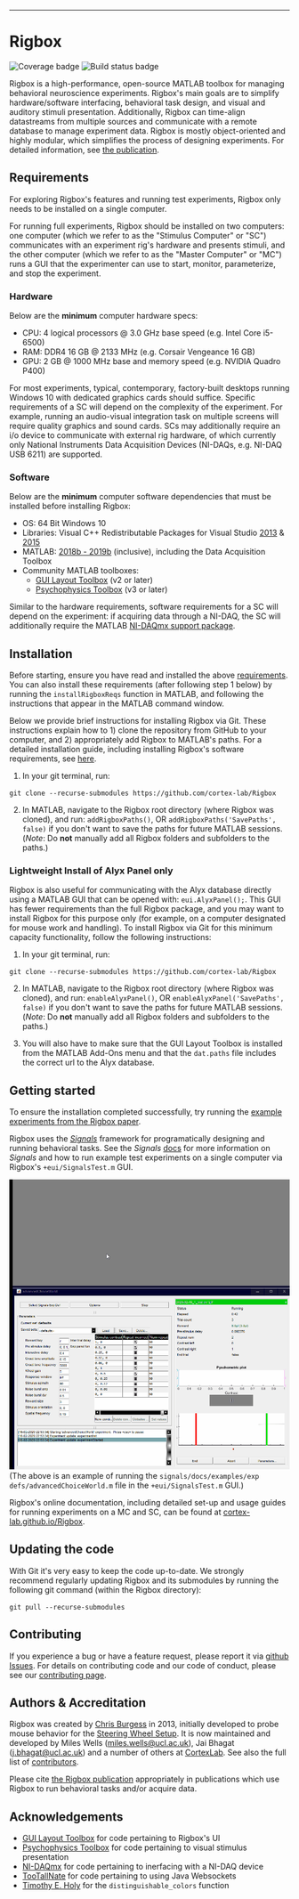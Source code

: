 ----------
# Rigbox
![Coverage badge](https://img.shields.io/endpoint.svg?url=https%3A%2F%2Frigbox.hooks.internationalbrainlab.org%2Fcoverage%2Frigbox%2Fmaster)
![Build status badge](https://img.shields.io/endpoint.svg?url=https%3A%2F%2Frigbox.hooks.internationalbrainlab.org%2Fstatus%2Frigbox%2Fmaster)

Rigbox is a high-performance, open-source MATLAB toolbox for managing behavioral neuroscience experiments. Rigbox's main goals are to simplify hardware/software interfacing, behavioral task design, and visual and auditory stimuli presentation. Additionally, Rigbox can time-align datastreams from multiple sources and communicate with a remote database to manage experiment data. Rigbox is mostly object-oriented and highly modular, which simplifies the process of designing experiments. For detailed information, see [the publication](https://www.biorxiv.org/content/10.1101/672204v3). 

## Requirements

For exploring Rigbox's features and running test experiments, Rigbox only needs to be installed on a single computer.

For running full experiments, Rigbox should be installed on two computers: one computer (which we refer to as the "Stimulus Computer" or "SC") communicates with an experiment rig's hardware and presents stimuli, and the other computer (which we refer to as the "Master Computer" or "MC") runs a GUI that the experimenter can use to start, monitor, parameterize, and stop the experiment.

### Hardware

Below are the **minimum** computer hardware specs:
* CPU: 4 logical processors @ 3.0 GHz base speed (e.g. Intel Core i5-6500)
* RAM: DDR4 16 GB @ 2133 MHz (e.g. Corsair Vengeance 16 GB)
* GPU: 2 GB @ 1000 MHz base and memory speed (e.g. NVIDIA Quadro P400)

For most experiments, typical, contemporary, factory-built desktops running Windows 10 with dedicated graphics cards should suffice. Specific requirements of a SC will depend on the complexity of the experiment. For example, running an audio-visual integration task on multiple screens will require quality graphics and sound cards. SCs may additionally require an i/o device to communicate with external rig hardware, of which currently only National Instruments Data Acquisition Devices (NI-DAQs, e.g. NI-DAQ USB 6211) are supported.

### Software

Below are the **minimum** computer software dependencies that must be installed before installing Rigbox:

* OS: 64 Bit Windows 10
* Libraries: Visual C++ Redistributable Packages for Visual Studio [2013](https://www.microsoft.com/en-us/download/details.aspx?id=40784) & [2015](https://www.microsoft.com/en-us/download/details.aspx?id=48145)
* MATLAB: [2018b - 2019b](mathworks.com/downloads/) (inclusive), including the Data Acquisition Toolbox
* Community MATLAB toolboxes:
	* [GUI Layout Toolbox](https://uk.mathworks.com/matlabcentral/fileexchange/47982-gui-layout-toolbox) (v2 or later)
	* [Psychophysics Toolbox](http://psychtoolbox.org/download.html#Windows) (v3 or later)

Similar to the hardware requirements, software requirements for a SC will depend on the experiment: if acquiring data through a NI-DAQ, the SC will additionally require the MATLAB [NI-DAQmx support package](https://uk.mathworks.com/hardware-support/nidaqmx.html).

## Installation

Before starting, ensure you have read and installed the above [requirements](#requirements). You can also install these requirements (after following step 1 below) by running the `installRigboxReqs` function in MATLAB, and following the instructions that appear in the MATLAB command window.

Below we provide brief instructions for installing Rigbox via Git. These instructions explain how to 1) clone the repository from GitHub to your computer, and 2) appropriately add Rigbox to MATLAB's paths. For a detailed installation guide, including installing Rigbox's software requirements, see [here](https://cortex-lab.github.io/Rigbox/detailed_installation.html).

1. In your git terminal, run:
```
git clone --recurse-submodules https://github.com/cortex-lab/Rigbox
```

2. In MATLAB, navigate to the Rigbox root directory (where Rigbox was cloned), and run:
`addRigboxPaths()`, OR `addRigboxPaths('SavePaths', false)` if you don't want to save the paths for future MATLAB sessions. 
(*Note*: Do **not** manually add all Rigbox folders and subfolders to the paths.)

### Lightweight Install of Alyx Panel only

Rigbox is also useful for communicating with the Alyx database directly using a MATLAB GUI that can be opened with: ``eui.AlyxPanel();``. This GUI has fewer requirements than the full Rigbox package, and you may want to install Rigbox for this purpose only (for example, on a computer designated for mouse work and handling). To install Rigbox via Git for this minimum capacity functionality, follow the following instructions:

1. In your git terminal, run:
```
git clone --recurse-submodules https://github.com/cortex-lab/Rigbox
```

2. In MATLAB, navigate to the Rigbox root directory (where Rigbox was cloned), and run: `enableAlyxPanel()`, OR `enableAlyxPanel('SavePaths', false)` if you don't want to save the paths for future MATLAB sessions. (*Note*: Do **not** manually add all Rigbox folders and subfolders to the paths.)

3. You will also have to make sure that the GUI Layout Toolbox is installed from the MATLAB Add-Ons menu and that the ``dat.paths`` file includes the correct url to the Alyx database. 

## Getting started

To ensure the installation completed successfully, try running the [example experiments from the Rigbox paper](https://cortex-lab.github.io/Rigbox/paper_examples.html).

Rigbox uses the [*Signals*](https://github.com/cortex-lab/signals) framework for programatically designing and running behavioral tasks. See the *Signals* [docs](https://github.com/cortex-lab/signals/tree/master/docs) for more information on *Signals* and how to run example test experiments on a single computer via Rigbox's `+eui/SignalsTest.m` GUI.

![](https://github.com/cortex-lab/Rigbox/blob/master/docs/html/images/SignalsTest%20GUI%20Example.gif)
(The above is an example of running the `signals/docs/examples/exp defs/advancedChoiceWorld.m` file in the `+eui/SignalsTest.m` GUI.)

Rigbox's online documentation, including detailed set-up and usage guides for running experiments on a MC and SC, can be found at [cortex-lab.github.io/Rigbox](https://cortex-lab.github.io/Rigbox/).

## Updating the code

With Git it's very easy to keep the code up-to-date. We strongly recommend regularly updating Rigbox and its submodules by running the following git command (within the Rigbox directory):
```
git pull --recurse-submodules
```

## Contributing

If you experience a bug or have a feature request, please report it via [github Issues](https://github.com/cortex-lab/Rigbox/issues). For details on contributing code and our code of conduct, please see our [contributing page](https://github.com/cortex-lab/Rigbox/blob/master/CONTRIBUTING.md).

## Authors & Accreditation

Rigbox was created by [Chris Burgess](https://github.com/dendritic/) in 2013, initially developed to probe mouse behavior for the [Steering Wheel Setup](https://www.ucl.ac.uk/cortexlab/tools/wheel). It is now maintained and developed by Miles Wells (miles.wells@ucl.ac.uk), Jai Bhagat (j.bhagat@ucl.ac.uk) and a number of others at [CortexLab](https://www.ucl.ac.uk/cortexlab). See also the full list of [contributors](https://github.com/cortex-lab/Rigbox/graphs/contributors).

Please cite [the Rigbox publication](http://dx.doi.org/10.1523/ENEURO.0406-19.2020) appropriately in publications which use Rigbox to run behavioral tasks and/or acquire data.

## Acknowledgements

* [GUI Layout Toolbox](https://uk.mathworks.com/matlabcentral/fileexchange/47982-gui-layout-toolbox) for code pertaining to Rigbox's UI
* [Psychophysics Toolbox](http://psychtoolbox.org) for code pertaining to visual stimulus presentation
* [NI-DAQmx](https://uk.mathworks.com/hardware-support/nidaqmx.html) for code pertaining to inerfacing with a NI-DAQ device
* [TooTallNate](https://github.com/TooTallNate/Java-WebSocket) for code pertaining to using Java Websockets
* [Timothy E. Holy](http://holylab.wustl.edu/) for the `distinguishable_colors` function
